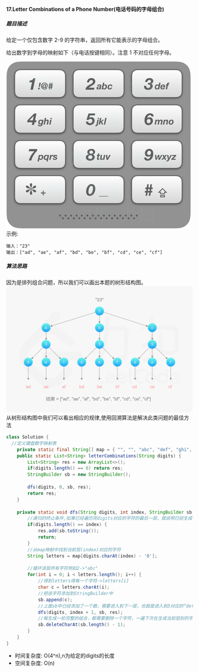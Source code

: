 #### 17.Letter Combinations of a Phone Number(电话号码的字母组合)
##### 题目描述
给定一个仅包含数字 2-9 的字符串，返回所有它能表示的字母组合。

给出数字到字母的映射如下（与电话按键相同）。注意 1 不对应任何字母。

![](../images/17_telephone_keypad.png)  
示例: 
```
输入："23"
输出：["ad", "ae", "af", "bd", "be", "bf", "cd", "ce", "cf"]
```

##### 算法思路
因为是排列组合问题，所以我们可以画出本题的树形结构图。
![](../images/17_14.png)
从树形结构图中我们可以看出相应的规律,使用回溯算法是解决此类问题的最佳方法

```Java
class Solution {
  //定义键盘数字映射表
    private static final String[] map = { "", "", "abc", "def", "ghi", "jkl", "mno", "pqrs", "tuv", "wxyz" };
    public static List<String> letterCombinations(String digits) {
        List<String> res = new ArrayList<>();
        if(digits.length() == 0) return res;
        StringBuilder sb = new StringBuilder();

        dfs(digits, 0, sb, res);
        return res;
    }

    private static void dfs(String digits, int index, StringBuilder sb, List<String> res) {
        //递归的终止条件,如果已经遍历完digits对应的字符的最后一层，就说明已经生成了和digits.length()相等的一个组合
        if(digits.length() == index) {
            res.add(sb.toString());
            return;
        }
        //从map映射中找到当前层(index)对应的字符
        String letters = map[digits.charAt(index) - '0'];

        //循环该层所有字符例如2->"abc"
        for(int i = 0; i < letters.length(); i++) {
            //得到letters得每一个字符->letters[i]
            char c = letters.charAt(i);
            //把该字符添加到StringBuilder中
            sb.append(c);
            //上面sb中已经添加了一个数，需要进入到下一层，也就是进入到3对应的“def”中找到下一个字符
            dfs(digits, index + 1, sb, res);
            //每生成一轮完整的组合，都需要删除一个字符，一遍下次在生成当前层别的字符
            sb.deleteCharAt(sb.length() - 1);
        }
    }
}
```

* 时间复杂度: O(4^n),n为给定的digits的长度
* 空间复杂度: O(n)